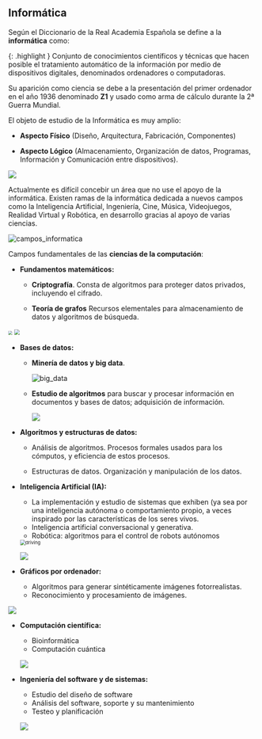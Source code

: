 ## Informática

Según el Diccionario de la Real Academia Española se define a la **informática** como:

{: .highlight } 
Conjunto de conocimientos científicos y técnicas que hacen posible el tratamiento automático de la información por medio de dispositivos digitales, denominados ordenadores o computadoras.


Su aparición como ciencia se debe a la presentación del primer ordenador en el año 1936 denominado **Z1** y usado como arma de cálculo durante la 2ª Guerra Mundial.

El objeto de estudio de la Informática es muy amplio:

-   **Aspecto Físico** (Diseño, Arquitectura, Fabricación, Componentes)

-   **Aspecto Lógico** (Almacenamiento, Organización de datos, Programas,
    Información y Comunicación entre dispositivos).

![](media/b602f1f3e512f6a349e94b23d96914dc.png)

Actualmente es difícil concebir un área que no use el apoyo de la informática. Existen ramas de la informática dedicada a nuevos campos como la Inteligencia Artificial, Ingeniería, Cine, Música, Videojuegos, Realidad Virtual y Robótica, en desarrollo gracias al apoyo de varias ciencias.

![campos_informatica](media/campos_informatica.png)

Campos fundamentales de las **ciencias de la computación**:

- **Fundamentos matemáticos:**
   - **Criptografía**. Consta de algoritmos para proteger datos privados, incluyendo el cifrado.

   - **Teoría de grafos** Recursos elementales para almacenamiento de datos y algoritmos de búsqueda.

<img src="/media/5bb71889b700a5614a66045b693c606e.jpg" style="zoom:50%;" /> <img src="media/fc181a3d3112959502356fddaeabe52e.jpg" style="zoom: 67%;" />


- **Bases de datos:**

    - **Minería de datos y big data**.

      ![big_data](media/big_data.jpg)

   - **Estudio de algoritmos** para buscar y procesar información en documentos y bases de datos; adquisición de información.

      ![](media/441cfe23c3f7361a9d65780a3ab41931.png)

- **Algoritmos y estructuras de datos:**
  
    - Análisis de algoritmos. Procesos formales usados para los cómputos,  y eficiencia de estos procesos.
      
    - Estructuras de datos. Organización y manipulación de los datos.

    
- **Inteligencia Artificial (IA):**

    - La implementación y estudio de sistemas que exhiben (ya sea por una inteligencia autónoma o comportamiento propio, a veces inspirado por las características de los seres vivos.
    - Inteligencia artificial conversacional y generativa.
    - Robótica: algoritmos para el control de robots autónomos

    <img src="media/driving.jpg" alt="driving" style="zoom:67%;" />

    ![](media/ia_generative.png)

    

- **Gráficos por ordenador:**

    - Algoritmos para generar sintéticamente imágenes fotorrealistas.
    - Reconocimiento y procesamiento de imágenes.

![](media/ff7522a9b0e06950a524d6ca10b6627b.jpg)

- **Computación científica:**

   - Bioinformática
   - Computación cuántica
   
   ![](media/3a7dde2b6c5d4b4823a060c22adeb388.jpg)


- **Ingeniería del software y de sistemas:**

    - Estudio del diseño de software
    - Análisis del software, soporte y su mantenimiento
    - Testeo y planificación

   ![](media/software_engineering.png)